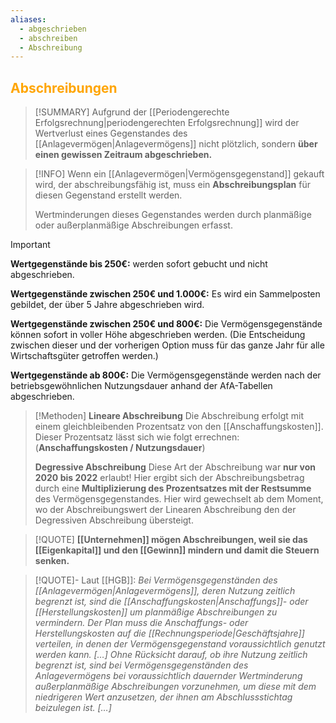 ```yaml
---
aliases:
  - abgeschrieben
  - abschreiben
  - Abschreibung
---
```

## <font color = "orange">Abschreibungen</font>

>[!SUMMARY]
>Aufgrund der [[Periodengerechte Erfolgsrechnung|periodengerechten Erfolgsrechnung]] wird der Wertverlust eines Gegenstandes des [[Anlagevermögen|Anlagevermögens]] nicht plötzlich, sondern **über einen gewissen Zeitraum abgeschrieben.**

> [!INFO]
> Wenn ein [[Anlagevermögen|Vermögensgegenstand]] gekauft wird, der abschreibungsfähig ist, muss ein **Abschreibungsplan** für diesen Gegenstand erstellt werden.
> 
> Wertminderungen dieses Gegenstandes werden durch planmäßige oder außerplanmäßige Abschreibungen erfasst.

>[!IMPORTANT]
>**Wertgegenstände bis 250€:** werden sofort gebucht und nicht abgeschrieben.
>
>**Wertgegenstände zwischen 250€ und 1.000€:** Es wird ein Sammelposten gebildet, der über 5 Jahre abgeschrieben wird.
>
>**Wertgegenstände zwischen 250€ und 800€:** Die Vermögensgegenstände können sofort in voller Höhe abgeschrieben werden. (Die Entscheidung zwischen dieser und der vorherigen Option muss für das ganze Jahr für alle Wirtschaftsgüter getroffen werden.)
>
>**Wertgegenstände ab 800€:** Die Vermögensgegenstände werden nach der betriebsgewöhnlichen Nutzungsdauer anhand der AfA-Tabellen abgeschrieben.

>[!Methoden]
>**Lineare Abschreibung**
>Die Abschreibung erfolgt mit einem gleichbleibenden Prozentsatz von den [[Anschaffungskosten]].
>Dieser Prozentsatz lässt sich wie folgt errechnen: (**Anschaffungskosten / Nutzungsdauer**)
>
>**Degressive Abschreibung**
>Diese Art der Abschreibung war **nur von 2020 bis 2022** erlaubt!
>Hier ergibt sich der Abschreibungsbetrag durch eine **Multiplizierung des Prozentsatzes mit der Restsumme** des Vermögensgegenstandes.
>Hier wird gewechselt ab dem Moment, wo der Abschreibungswert der Linearen Abschreibung den der Degressiven Abschreibung übersteigt.
>

>[!QUOTE]
>**[[Unternehmen]] mögen Abschreibungen, weil sie das [[Eigenkapital]] und den [[Gewinn]] mindern und damit die Steuern senken.**

>[!QUOTE]-
>Laut [[HGB]]:
>*Bei Vermögensgegenständen des [[Anlagevermögen|Anlagevermögens]], deren Nutzung zeitlich begrenzt ist, sind die [[Anschaffungskosten|Anschaffungs]]- oder [[Herstellungskosten]] um planmäßige Abschreibungen zu vermindern. Der Plan muss die Anschaffungs- oder Herstellungskosten auf die [[Rechnungsperiode|Geschäftsjahre]] verteilen, in denen der Vermögensgegenstand voraussichtlich genutzt werden kann. […] Ohne Rücksicht darauf, ob ihre Nutzung zeitlich begrenzt ist, sind bei Vermögensgegenständen des Anlagevermögens bei voraussichtlich dauernder Wertminderung außerplanmäßige Abschreibungen vorzunehmen, um diese mit dem niedrigeren Wert anzusetzen, der ihnen am Abschlussstichtag beizulegen ist. […]*

